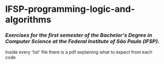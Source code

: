 # IFSP-programming-logic-and-algorithms

### _Exercises for the first semester of the Bachelor's Degree in Computer Science at the Federal Institute of São Paulo (IFSP)._

Inside every 'list' file there is a pdf explaining what to expect from each code
